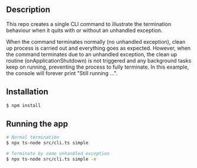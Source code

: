 ## Description

This repo creates a single CLI command to illustrate the termination behaviour when it quits with or without an unhandled exception.

When the command terminates normally (no unhandled exception), clean up process is carried out and everything goes as expected. However, when the command terminates due to an unhandled exception, the clean up routine (onApplicationShutdown) is not triggered and any background tasks keep on running, preventing the process to fully terminate. In this example, the console will forever print "Still running ...".

## Installation

```bash
$ npm install
```

## Running the app

```bash
# Normal termination
$ npx ts-node src/cli.ts simple

# Terminate by some unhandled exception
$ npx ts-node src/cli.ts simple -e
```
